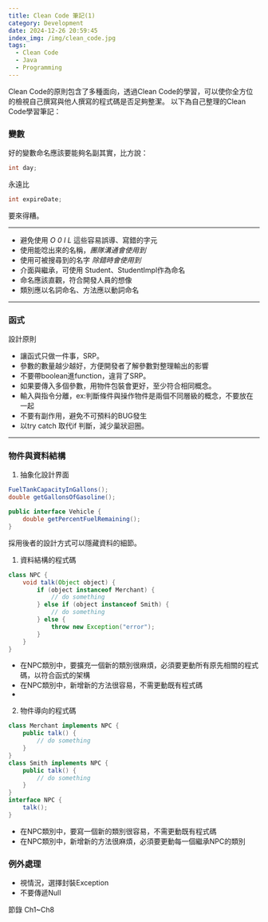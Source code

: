 ```yaml
---
title: Clean Code 筆記(1)
category: Development
date: 2024-12-26 20:59:45
index_img: /img/clean_code.jpg
tags:
  - Clean Code
  - Java
  - Programming
---
```

Clean Code的原則包含了多種面向，透過Clean Code的學習，可以使你全方位的檢視自己撰寫與他人撰寫的程式碼是否足夠整潔。
以下為自己整理的Clean Code學習筆記：

### 變數
好的變數命名應該要能夠名副其實，比方說：
```java
int day;
```
永遠比
```java
int expireDate;
```
要來得糟。

---
 - 避免使用 *O* *0* *I* *L* 這些容易誤導、寫錯的字元
 - 使用能唸出來的名稱，*團隊溝通會使用到*
 - 使用可被搜尋到的名字 *除錯時會使用到*
 - 介面與繼承，可使用 Student、StudentImpl作為命名
 - 命名應該直觀，符合開發人員的想像
 - 類別應以名詞命名、方法應以動詞命名

---
### 函式

設計原則
 - 讓函式只做一件事，SRP。
 - 參數的數量越少越好，方便開發者了解參數對整理輸出的影響
 - 不要帶boolean進function，違背了SRP。
 - 如果要傳入多個參數，用物件包裝會更好，至少符合相同概念。
 - 輸入與指令分離，ex:判斷條件與操作物件是兩個不同層級的概念，不要放在一起
 - 不要有副作用，避免不可預料的BUG發生
 - 以try catch 取代if 判斷，減少巢狀迴圈。

---
### 物件與資料結構

1. 抽象化設計界面
```java
FuelTankCapacityInGallons();
double getGallonsOfGasoline();
```
```java
public interface Vehicle {
    double getPercentFuelRemaining();
}
```
採用後者的設計方式可以隱藏資料的細節。

1. 資料結構的程式碼
```java
class NPC {
    void talk(Object object) {
        if (object instanceof Merchant) {
            // do something
        } else if (object instanceof Smith) {
            // do something
        } else {
            throw new Exception("error");
        }
    }
}
```
 - 在NPC類別中，要擴充一個新的類別很麻煩，必須要更動所有原先相關的程式碼，以符合函式的架構
 - 在NPC類別中，新增新的方法很容易，不需更動既有程式碼
 - 
2. 物件導向的程式碼
```java
class Merchant implements NPC {
    public talk() {
        // do something
    }
}
class Smith implements NPC {
    public talk() {
        // do something
    }
}
interface NPC {
    talk();
}
```
- 在NPC類別中，要寫一個新的類別很容易，不需更動既有程式碼
- 在NPC類別中，新增新的方法很麻煩，必須要更動每一個繼承NPC的類別

### 例外處理

- 視情況，選擇封裝Exception
- 不要傳遞Null

節錄<Clean Code> Ch1~Ch8
